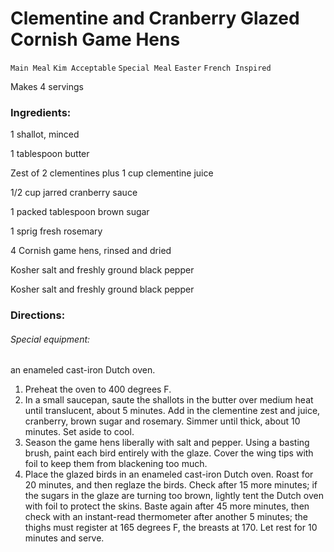 # Clementine and Cranberry Glazed Cornish Game Hens

`Main Meal` `Kim Acceptable` `Special Meal` `Easter` `French Inspired`

Makes 4 servings

### **Ingredients:**

1 shallot, minced

1 tablespoon butter 

Zest of 2 clementines plus 1 cup clementine juice

1/2 cup jarred cranberry sauce 

1 packed tablespoon brown sugar 

1 sprig fresh rosemary 

4 Cornish game hens, rinsed and dried 

Kosher salt and freshly ground black pepper 

Kosher salt and freshly ground black pepper

### **Directions:**

###### Special equipment:

an enameled cast-iron Dutch oven.

1. Preheat the oven to 400 degrees F.
2. In a small saucepan, saute the shallots in the butter over medium heat until translucent, about 5 minutes. Add in the clementine zest and juice, cranberry, brown sugar and rosemary. Simmer until thick, about 10 minutes. Set aside to cool.
3. Season the game hens liberally with salt and pepper. Using a basting brush, paint each bird entirely with the glaze. Cover the wing tips with foil to keep them from blackening too much.
4. Place the glazed birds in an enameled cast-iron Dutch oven. Roast for 20 minutes, and then reglaze the birds. Check after 15 more minutes; if the sugars in the glaze are turning too brown, lightly tent the Dutch oven with foil to protect the skins. Baste again after 45 more minutes, then check with an instant-read thermometer after another 5 minutes; the thighs must register at 165 degrees F, the breasts at 170. Let rest for 10 minutes and serve.
